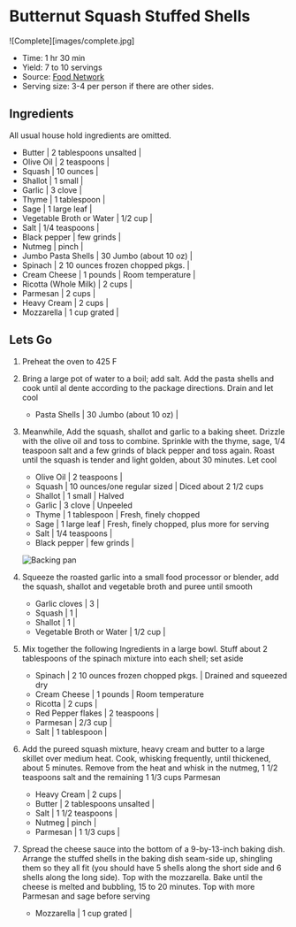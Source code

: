 # Butternut Squash Stuffed Shells

![Complete][images/complete.jpg]

- Time: 1 hr 30 min
- Yield: 7 to 10 servings
- Source: [Food Network](https://www.foodnetwork.com/recipes/food-network-kitchen/butternut-squash-stuffed-shells-7177275)
- Serving size: 3-4 per person if there are other sides.

## Ingredients

All usual house hold ingredients are omitted.

- Butter | 2 tablespoons unsalted |
- Olive Oil | 2 teaspoons |
- Squash | 10 ounces |
- Shallot | 1 small |
- Garlic | 3 clove |
- Thyme | 1 tablespoon |
- Sage | 1 large leaf |
- Vegetable Broth or Water | 1/2 cup |
- Salt | 1/4 teaspoons |
- Black pepper | few grinds |
- Nutmeg | pinch |
- Jumbo Pasta Shells | 30 Jumbo (about 10 oz) |
- Spinach | 2 10 ounces frozen chopped pkgs. |
- Cream Cheese | 1 pounds | Room temperature |
- Ricotta (Whole Milk) | 2 cups |
- Parmesan | 2 cups |
- Heavy Cream | 2 cups |
- Mozzarella | 1 cup grated |

## Lets Go

1. Preheat the oven to 425 F

1. Bring a large pot of water to a boil; add salt. Add the pasta shells and cook until al dente according to the package directions. Drain and let cool

   - Pasta Shells | 30 Jumbo (about 10 oz) |

1. Meanwhile, Add the squash, shallot and garlic to a baking sheet. Drizzle with the olive oil and toss to combine. Sprinkle with the thyme, sage, 1/4 teaspoon salt and a few grinds of black pepper and toss again. Roast until the squash is tender and light golden, about 30 minutes. Let cool

   - Olive Oil | 2 teaspoons |
   - Squash | 10 ounces/one regular sized | Diced about 2 1/2 cups
   - Shallot | 1 small | Halved
   - Garlic | 3 clove | Unpeeled
   - Thyme | 1 tablespoon | Fresh, finely chopped
   - Sage | 1 large leaf | Fresh, finely chopped, plus more for serving
   - Salt | 1/4 teaspoons |
   - Black pepper | few grinds |

   ![Backing pan](images/roasting_squash.jpg)

1. Squeeze the roasted garlic into a small food processor or blender, add the squash, shallot and vegetable broth and puree until smooth

   - Garlic cloves | 3 |
   - Squash | 1 |
   - Shallot | 1 |
   - Vegetable Broth or Water | 1/2 cup |

1. Mix together the following Ingredients in a large bowl. Stuff about 2 tablespoons of the spinach mixture into each shell; set aside

   - Spinach | 2 10 ounces frozen chopped pkgs. | Drained and squeezed dry
   - Cream Cheese | 1 pounds | Room temperature
   - Ricotta | 2 cups |
   - Red Pepper flakes | 2 teaspoons |
   - Parmesan | 2/3 cup |
   - Salt | 1 tablespoon |

1. Add the pureed squash mixture, heavy cream and butter to a large skillet over medium heat. Cook, whisking frequently, until thickened, about 5 minutes. Remove from the heat and whisk in the nutmeg, 1 1/2 teaspoons salt and the remaining 1 1/3 cups Parmesan

   - Heavy Cream | 2 cups |
   - Butter | 2 tablespoons unsalted |
   - Salt | 1 1/2 teaspoons |
   - Nutmeg | pinch |
   - Parmesan | 1 1/3 cups |

1. Spread the cheese sauce into the bottom of a 9-by-13-inch baking dish. Arrange the stuffed shells in the baking dish seam-side up, shingling them so they all fit (you should have 5 shells along the short side and 6 shells along the long side). Top with the mozzarella. Bake until the cheese is melted and bubbling, 15 to 20 minutes. Top with more Parmesan and sage before serving

   - Mozzarella | 1 cup grated |

